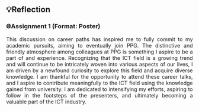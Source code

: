 ## 💡Reflection

<h3>🌐Assignment 1 (Format: Poster)</h3>
<p align= "justify">
This discussion on career paths has inspired me to fully commit to my academic pursuits, aiming to eventually join PPG. The distinctive and friendly atmosphere among colleagues at PPG is something I aspire to be a part of and experience. Recognizing that the ICT field is a growing trend and will continue to be intricately woven into various aspects of our lives, I am driven by a newfound curiosity to explore this field and acquire diverse knowledge. I am thankful for the opportunity to attend these career talks, and I aspire to contribute meaningfully to the ICT field using the knowledge gained from university. I am dedicated to intensifying my efforts, aspiring to follow in the footsteps of the presenters, and ultimately becoming a valuable part of the ICT industry.
</p>

